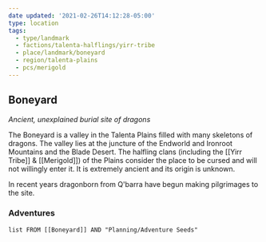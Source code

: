 ```yaml
---
date updated: '2021-02-26T14:12:28-05:00'
type: location
tags:
  - type/landmark
  - factions/talenta-halflings/yirr-tribe
  - place/landmark/boneyard
  - region/talenta-plains
  - pcs/merigold
---
```


## Boneyard
*Ancient, unexplained burial site of dragons*

The Boneyard is a valley in the Talenta Plains filled with many skeletons of dragons. The valley lies at the juncture of the Endworld and Ironroot Mountains and the Blade Desert. The halfling clans (including the [[Yirr Tribe]] & [[Merigold]]) of the Plains consider the place to be cursed and will not willingly enter it. It is extremely ancient and its origin is unknown.

In recent years dragonborn from Q'barra have begun making pilgrimages to the site.

### Adventures
```dataview
list FROM [[Boneyard]] AND "Planning/Adventure Seeds"
```